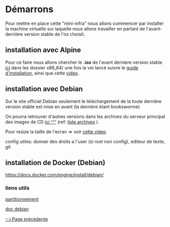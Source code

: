 # Démarrons

Pour mettre en place cette "mini-infra" nous allons commencer par installer la machine virtuelle sur laquelle nous allons travailler en partant de l'avant-dernière version stable de l'os choisit.

## installation avec Alpine
Pour ce faire nous allons chercher le **.iso** de l'avant derniere version stable [ici](https://dl-cdn.alpinelinux.org/alpine/) dans les dossier x86_64/ une fois la vm lancé suivre le [guide d'installation](https://wiki.alpinelinux.org/wiki/Alpine_setup_scripts#setup-alpine), ainsi que cette [video](https://www.youtube.com/watch?v=X7R5oBTb-Tg).

## installation avec Debian
Sur le site officiel Debian seulement le téléchargement de la toute dernière version stable est mise en avant (la dernière étant booksworme)

On pourra retrouver d'autres versions dans les archives du serveur principal des images de CD [ici ^^'](https://cdimage.debian.org/cdimage/archive/) (ref: [liste archives](ttps://www.debian.org/CD/http-ftp/#mirrors) ). 

Pour resize la taille de l'ecran => voir [cette video](https://www.youtube.com/watch?v=rGRvi_KD7yE)

config utiles: 
donner des droits a l'user (si root non config),
editeur de texte,
git


## installation de Docker (Debian)

https://docs.docker.com/engine/install/debian/



### liens utils
[partitionnement](https://www.debian.org/releases/trixie/armel/apc.fr.html)

[doc debian](https://www.debian.org/releases/trixie/armel/index.fr.html)

[👈 Page précédente](../README.md)

